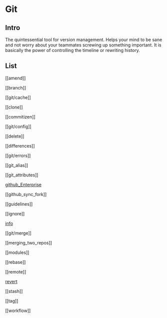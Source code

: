 # Git

## Intro

The quintessential tool for version management. Helps your mind to be sane and not worry about your teammates screwing up something important. It is basically the power of controlling the timeline or rewriting history.

## List

[[amend]]

[[branch]]

[[git/cache]]

[[clone]]

[[commitizen]]

[[git/config]]

[[delete]]

[[differences]]

[[git/errors]]

[[git_alias]]

[[git_attributes]]

[github_Enterprise](github_Enterprise.md)

[[github_sync_fork]]

[[guidelines]]

[[ignore]]

[info](git/info.md)

[[git/merge]]

[[merging_two_repos]]

[[modules]]

[[rebase]]

[[remote]]

[revert](revert.md)

[[stash]]

[[tag]]

[[workflow]]
